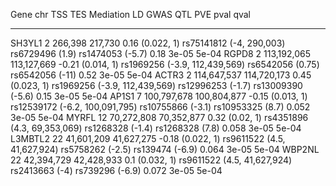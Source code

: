 

  Gene     chr       TSS           TES          Mediation                     LD                       GWAS                 QTL           PVE    pval    qval  
--------- ----- ------------- ------------- ------------------ -------------------------------- ------------------- ------------------- ------- ------- -------
 SH3YL1     2      266,398       217,730     0.16 (0.022, 1)     rs75141812 (-4,     290,003)     rs6729496 (1.9)    rs1474053 (-5.7)    0.18    3e-05   5e-04 
  RGPD8     2    113,192,065   113,127,669   -0.21 (0.014, 1)   rs1969256 (-3.9, 112,439,569)    rs6542056 (0.75)     rs6542056 (-11)    0.52    3e-05   5e-04 
  ACTR3     2    114,647,537   114,720,173   0.45 (0.023, 1)    rs1969256 (-3.9, 112,439,569)    rs12996253 (-1.7)   rs13009390 (-5.6)   0.15    3e-05   5e-04 
  AP1S1     7    100,797,678   100,804,877   -0.15 (0.013, 1)   rs12539172 (-6.2, 100,091,795)   rs10755866 (-3.1)   rs10953325 (8.7)    0.052   3e-05   5e-04 
  MYRFL    12    70,272,808    70,352,877     0.32 (0.02, 1)     rs4351896 (4.3,  69,353,069)    rs1268328 (-1.4)     rs1268328 (7.8)    0.058   3e-05   5e-04 
 L3MBTL2   22    41,601,209    41,627,275    -0.18 (0.022, 1)    rs9611522 (4.5,  41,627,924)    rs5758262 (-2.5)     rs139474 (-6.9)    0.064   3e-05   5e-04 
 WBP2NL    22    42,394,729    42,428,933     0.1 (0.032, 1)     rs9611522 (4.5,  41,627,924)     rs2413663 (-4)      rs739296 (-6.9)    0.072   3e-05   5e-04 

